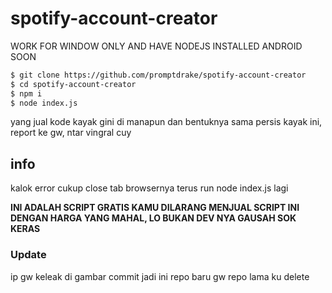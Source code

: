 # spotify-account-creator
WORK FOR WINDOW ONLY AND HAVE NODEJS INSTALLED
ANDROID SOON

```bash
$ git clone https://github.com/promptdrake/spotify-account-creator
$ cd spotify-account-creator
$ npm i
$ node index.js
```

yang jual kode kayak gini di manapun dan bentuknya sama persis kayak ini, report ke gw, ntar vingral cuy

## info
kalok error cukup close tab browsernya terus run node index.js lagi

<b>INI ADALAH SCRIPT GRATIS KAMU DILARANG MENJUAL SCRIPT INI DENGAN HARGA YANG MAHAL, LO BUKAN DEV NYA GAUSAH SOK KERAS</b>

### Update
ip gw keleak di gambar commit jadi ini repo baru gw repo lama ku delete
